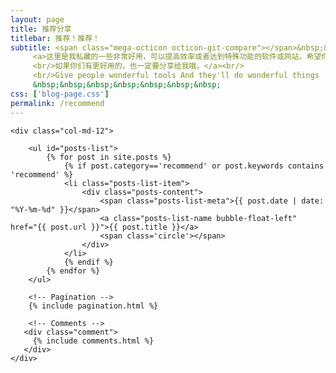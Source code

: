 ```yaml
---
layout: page
title: 推荐分享
titlebar: 推荐！推荐！
subtitle: <span class="mega-octicon octicon-git-compare"></span>&nbsp;&nbsp;
     <a>这里是我私藏的一些非常好用，可以提高效率或者达到特殊功能的软件或网站，希望你们可以喜欢。
     <br/>如果你们有更好用的，也一定要分享给我哦。</a><br/>
	 <br/>Give people wonderful tools And they'll do wonderful things
     &nbsp;&nbsp;&nbsp;&nbsp;&nbsp;&nbsp;&nbsp;
css: ['blog-page.css']
permalink: /recommend
---
```


<div class="row">

    <div class="col-md-12">
    
        <ul id="posts-list">
            {% for post in site.posts %}
                {% if post.category=='recommend' or post.keywords contains 'recommend' %}
                <li class="posts-list-item">
                    <div class="posts-content">
                        <span class="posts-list-meta">{{ post.date | date: "%Y-%m-%d" }}</span>
                        <a class="posts-list-name bubble-float-left" href="{{ post.url }}">{{ post.title }}</a>
                        <span class='circle'></span>
                    </div>
                </li>
                {% endif %}
            {% endfor %}
        </ul> 
    
        <!-- Pagination -->
        {% include pagination.html %}
    
        <!-- Comments -->
       <div class="comment">
         {% include comments.html %}
       </div>
    </div>

</div>
<script>
    $(document).ready(function(){

        // Enable bootstrap tooltip
        $("body").tooltip({ selector: '[data-toggle=tooltip]' });
    
    });
</script>